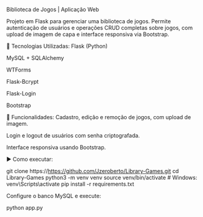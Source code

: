 Biblioteca de Jogos | Aplicação Web

Projeto em Flask para gerenciar uma biblioteca de jogos. Permite autenticação de usuários e operações CRUD completas sobre jogos, com upload de imagem de capa e interface responsiva via Bootstrap.

🧰 Tecnologias Utilizadas:
Flask (Python)

MySQL + SQLAlchemy

WTForms

Flask-Bcrypt

Flask-Login

Bootstrap

📌 Funcionalidades:
Cadastro, edição e remoção de jogos, com upload de imagem.

Login e logout de usuários com senha criptografada.

Interface responsiva usando Bootstrap.

▶️ Como executar:

git clone https://https://github.com/Jzeroberto/Library-Games.git
cd Library-Games
python3 -m venv venv
source venv/bin/activate  # Windows: venv\Scripts\activate
pip install -r requirements.txt

Configure o banco MySQL e execute:

python app.py
